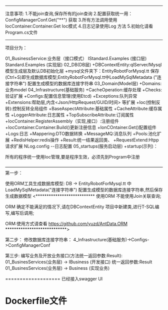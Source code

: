 *************************************
注意事项:
1.不能join查询,保存所有的join查询
2.配置获取统一用：ConfigManagerConf.Get("**") 获取
3.所有方法调用使用IocContainer.Container.Get<??> Ioc模式
4.日志记录使用Log 方法
5.初始化请看Program.cs文件
*************************************


项目分为：

01_BusinessService:业务层（接口模式）
   IStandard.Examples (接口层)
   Standard.Examples (实现层)
02_DB(DB层)
    +DBContextEntity:qlServer/Mysql 模型生成层及默认DB初始化层
	+mysql文件夹下：EntityRobotForMysql.tt 保存(Ctrl+S)即生成数据库模型;EntityRobotForMysql.tt中LoadMySqlMetadata
                        ("连接字符串") 配置生成模型的数据库连接字符串
03_Domain(Model层)
    +Domains:业务model
04_Infrastructure(基础服务)
    +CacheOperation:缓存处理
    +Checks:验证扩展
    +Configs:配置信息管理(使用Etcd)
    +Exceptions:队列异常
    +Extensions:帮助层,内含<Json/HttpRequest/GUID/时间> 等扩展
    +Ioc(控制反转):控制反转全局组件
        +BaseAspectAttribute:基础属性
	+CacheAttribute:缓存属性
	+LoggerAttribute:日志属性
	+TopSubscribeAttribute:订阅属性
            +IocContainer.RegisterAssembly（实现,接口）:注册组件
            +IocContainer.Container.Build()更新注册信息
            +IonCOntainer.Get<T>()配置组件
    +Logs:日志
    +Mappering:DTO数据转换
    +MessageMQ:消息队列
    +Pools:池化扩展
    +RedisHelper:redis操作
    +Result:统一结果返回类、
    +RequestExtend:Htpp请求扩展
    NLog.config --日志配置
05_startups(服务启动层)
    +startup(示列)：


所有的程序统一使用Ioc管理,要是程序生效，必须先到Program中注册


————————————————————————————————————
第一步：

使用ORM工具生成数据库模型:
     DB -> EntityRobotForMysql.tt 中 LoadMySqlMetadata("连接字符串") 配置生成模型的数据库连接字符串,然后保存生成数据模型
<***************************
使用ORM 不能使用Join关联查询;

ORM 确定不能满足的情况下,请在DBContextEntity 项目中新建类,进行T-SQL编写,编写后调用;

ORM:使用方式请查看
https://github.com/yuzd/AntData.ORM
****************************>
    
第二步：
修改数据库连接字符串：
    4_Infrastructure(基础服务)->Configs->ConfigManagerConf

第三步:
编写业务及开放业务接口(方法统一返回参数:Result):
	01_BusinesServices(业务层) -> IBusiness   (开发接口)  统一返回参数:Result
	    01_BusinesServices(业务层) -> Business (实现业务)

===================
已经接入swagger UI
		
Dockerfile文件
===================